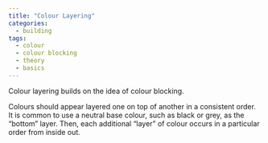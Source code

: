 ```yaml
---
title: "Colour Layering"
categories:
  - building
tags:
  - colour
  - colour blocking
  - theory
  - basics
---
```


Colour layering builds on the idea of colour blocking.

Colours should appear layered one on top of another in a consistent order.
It is common to use a neutral base colour, such as black or grey, as the “bottom” layer. Then, each additional “layer” of colour occurs in a particular order from inside out.
